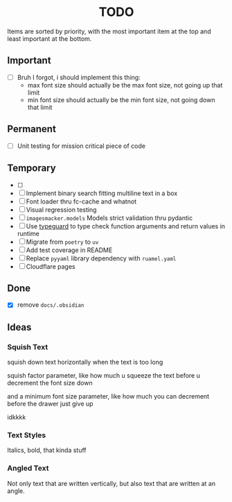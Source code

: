 <h1 align="center" style="font-weight: bold">
    TODO
</h1>

<!-- All tasks are completed! -->

Items are sorted by priority, with the most important item at the top and least important at the bottom.

## Important

<!-- Tasks in this section are all completed! -->
- [ ] Bruh I forgot, i should implement this thing:
    - max font size should actually be the max font size, not going up that limit
    - min font size should actually be the min font size, not going down that limit

## Permanent

- [ ] Unit testing for mission critical piece of code

## Temporary

- [ ]
- [ ] Implement binary search fitting multiline text in a box
- [ ] Font loader thru fc-cache and whatnot
- [ ] Visual regression testing
- [ ] `imagesmacker.models` Models strict validation thru pydantic 
- [ ] Use [typeguard](https://typeguard.readthedocs.io/en/stable/userguide.html) to type check function arguments and return values in runtime
- [ ] Migrate from `poetry` to `uv`
- [ ] Add test coverage in README
- [ ] Replace `pyyaml` library dependency with `ruamel.yaml`
- [ ] Cloudflare pages

## Done

- [x] remove `docs/.obsidian`

## Ideas

### Squish Text

squish down text horizontally when the text is too long

squish factor parameter, like how much u squeeze the text before u decrement the font size down

and a minimum font size parameter, like how much you can decrement before the drawer just give up

idkkkk

### Text Styles 

Italics, bold, that kinda stuff

### Angled Text

Not only text that are written vertically, but also text that are written at an angle.
